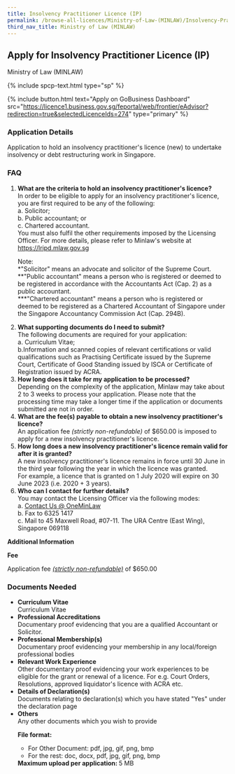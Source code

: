 ```yaml
---
title: Insolvency Practitioner Licence (IP)
permalink: /browse-all-licences/Ministry-of-Law-(MINLAW)/Insolvency-Practitioner-Licence-(IP)
third_nav_title: Ministry of Law (MINLAW)
---
```


## Apply for Insolvency Practitioner Licence (IP)

Ministry of Law (MINLAW)

{% include spcp-text.html type="sp" %}

{% include button.html text="Apply on GoBusiness Dashboard" src="https://licence1.business.gov.sg/feportal/web/frontier/eAdvisor?redirection=true&selectedLicenceIds=274" type="primary" %}

### Application Details

<p>Application to hold an insolvency practitioner's licence (new) to undertake insolvency or debt restructuring work in Singapore.</p>
 <p><H3>FAQ</H3>
 <ol>
 <li><strong>What are the criteria to hold an insolvency practitioner's licence?</strong><br>
 In order to be eligible to apply for an insolvency practitioner's licence, you are first required to be any of the following:<br>
 a. Solicitor;<br>
 b. Public accountant; or<br>
 c. Chartered accountant.<br>
 You must also fulfil the other requirements imposed by the Licensing Officer. For more details, please refer to Minlaw's website at <a href="https://lripd.mlaw.gov.sg/" target="_blank" rel="noopener">https://lripd.mlaw.gov.sg</a><br>
 <p>Note:<br>
 *"Solicitor" means an advocate and solicitor of the Supreme Court.<br>
 **"Public accountant" means a person who is registered or deemed to be registered in accordance with the Accountants Act (Cap. 2) as a public accountant.<br>
 ***"Chartered accountant" means a person who is registered or deemed to be registered as a Chartered Accountant of Singapore under the Singapore Accountancy Commission Act (Cap. 294B).</li>
 <li><strong>What supporting documents do I need to submit?</strong><br>
 The following documents are required for your application:<br>
 a. Curriculum Vitae;<br>
 b.Information and scanned copies of relevant certifications or valid qualifications such as Practising Certificate issued by the Supreme Court, Certificate of Good Standing issued by ISCA or Certificate of Registration issued by ACRA.</li>
 <li><strong>How long does it take for my application to be processed?</strong><br>
 Depending on the complexity of the application, Minlaw may take about 2 to 3 weeks to process your application. Please note that the processing time may take a longer time if the application or documents submitted are not in order.</li>
 <li><strong>What are the fee(s) payable to obtain a new insolvency practitioner's licence?</strong><br>
 An application fee <em>(strictly non-refundable)</em> of $650.00 is imposed to apply for a new insolvency practitioner's licence.</li>
 <li><strong>How long does a new insolvency practitioner's licence remain valid for after it is granted?</strong><br>
 A new insolvency practitioner's licence remains in force until 30 June in the third year following the year in which the licence was granted.<br>
 For example, a licence that is granted on 1 July 2020 will expire on 30 June 2023 (i.e. 2020 + 3 years).</li>
 <li><strong>Who can I contact for further details?</strong><br>
 You may contact the Licensing Officer via the following modes:<br>
 a. <a href="https://eservices.mlaw.gov.sg/enquiry/" target="_blank" rel="noopener">Contact Us @ OneMinLaw</a><br>
 b. Fax to 6325 1417<br>
 c. Mail to 45 Maxwell Road, #07-11. The URA Centre (East Wing), Singapore 069118</li>
 </ol>

**Additional Information**

<p><strong>Fee</strong></p>
 <p>Application fee <u><em>(strictly non-refundable)</em></u> of $650.00</p>

### Documents Needed

<ul>
 <li><strong>Curriculum Vitae</strong><br>
 Curriculum Vitae</li>
 <li><strong>Professional Accreditations</strong><br>
 Documentary proof evidencing that you are a qualified Accountant or Solicitor.</li>
 <li><strong>Professional Membership(s)</strong><br>
 Documentary proof evidencing your membership in any local/foreign professional bodies</li>
 <li><strong>Relevant Work Experience</strong><br>
 Other documentary proof evidencing your work experiences to be eligible for the grant or renewal of a licence. For e.g. Court Orders, Resolutions, approved liquidator's licence with ACRA etc.</li>
 <li><strong>Details of Declaration(s)</strong><br>
 Documents relating to declaration(s) which you have stated "Yes" under the declaration page</li>
 <li><strong>Others</strong><br>
 Any other documents which you wish to provide</li>
 <p><strong>File format:</strong><BR>
 <ul>
 <li>For Other Document: pdf, jpg, gif, png, bmp</li>
 <li>For the rest: doc, docx, pdf, jpg, gif, png, bmp</li>
 </ul>
 <strong>Maximum upload per application: </strong>5 MB</p>

